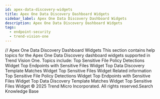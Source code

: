```yaml
---
id: apex-data-discovery-widgets
title: Apex One Data Discovery Dashboard Widgets
sidebar_label: Apex One Data Discovery Dashboard Widgets
description: Apex One Data Discovery Dashboard Widgets
tags:
  - endpoint-security
  - trend-vision-one
---
```


/*<![CDATA[*/ $('#title').html($('meta[name=map-description]').attr('content')); /*]]>*/ Apex One Data Discovery Dashboard Widgets This section contains help topics for the Apex One Data Discovery dashboard widgets supported in Trend Vision One. Topics include: Top Sensitive File Policy Detections Widget Top Endpoints with Sensitive Files Widget Top Data Discovery Template Matches Widget Top Sensitive Files Widget Related information Top Sensitive File Policy Detections Widget Top Endpoints with Sensitive Files Widget Top Data Discovery Template Matches Widget Top Sensitive Files Widget © 2025 Trend Micro Incorporated. All rights reserved.Search Knowledge Base